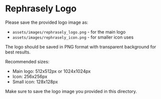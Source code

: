# Rephrasely Logo

Please save the provided logo image as:
- `assets/images/rephrasely_logo.png` - for the main logo
- `assets/images/rephrasely_icon.png` - for smaller icon uses

The logo should be saved in PNG format with transparent background for best results.

Recommended sizes:
- Main logo: 512x512px or 1024x1024px
- Icon: 256x256px
- Small icon: 128x128px

Make sure to save the logo image you provided in this directory.